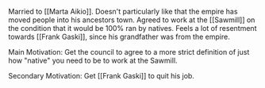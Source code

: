 Married to [[Marta Aikio]]. Doesn't particularly like that the empire has moved people into his ancestors town. Agreed to work at the [[Sawmill]] on the condition that it would be 100% ran by natives. Feels a lot of resentment towards [[Frank Gaski]], since his grandfather was from the empire.

Main Motivation: Get the council to agree to a more strict definition of just how "native" you need to be to work at the Sawmill. 

Secondary Motivation: Get [[Frank Gaski]] to quit his job.

